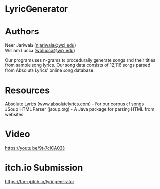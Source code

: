 # LyricGenerator

# Authors
Neer Jariwala (njariwala@wpi.edu)\
William Lucca (wblucca@wpi.edu)

Our program uses n-grams to procedurally generate songs and their titles from
sample song lyrics. Our song data consists of 12,116 songs parsed from Absolute
Lyrics' online song database.

# Resources
Absolute Lyrics (www.absolutelyrics.com) - For our corpus of songs\
JSoup HTML Parser (jsoup.org) - A Java package for parsing HTML from websites

# Video
https://youtu.be/9t-7clCA038

# itch.io Submission
https://far-nj.itch.io/lyricgenerator
